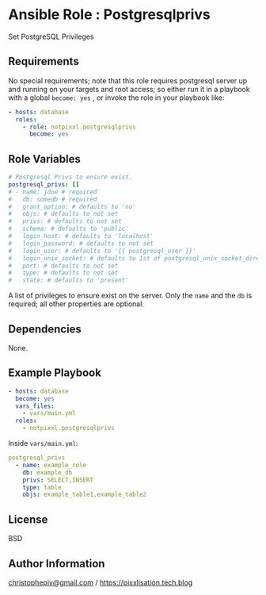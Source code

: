 Ansible Role : Postgresqlprivs
=========

Set PostgreSQL Privileges

Requirements
------------

No special requirements; note that this role requires postgresql server up and running on your targets and root access; so either run it in a playbook with a global ```become: yes``` , or invoke the role in your playbook like:

```yaml
- hosts: database
  roles:
    - role: notpixxl.postgresqlprivs
      become: yes
```

Role Variables
--------------

```yaml
# Postgresql Privs to ensure exist.
postgresql_privs: []
# - name: jdoe # required
#   db: somedb # required
#   grant_option: # defaults to 'no'
#   objs: # defaults to not set
#   privs: # defaults to not set
#   schema: # defaults to 'public'
#   login_host: # defaults to 'localhost'
#   login_password: # defaults to not set
#   login_user: # defaults to '{{ postgresql_user }}'
#   login_unix_socket: # defaults to 1st of postgresql_unix_socket_directories
#   port: # defaults to not set
#   type: # defaults to not set
#   state: # defaults to 'present'
```

A list of privileges to ensure exist on the server. Only the ```name``` and the ```db``` is required; all other properties are optional.

Dependencies
------------

None.

Example Playbook
----------------

```yaml
- hosts: database
  become: yes
  vars_files:
    - vars/main.yml
  roles:
    - notpixxl.postgresqlprivs
```

Inside ```vars/main.yml```:

```yaml
postgresql_privs
  - name: example_role
    db: example_db
    privs: SELECT,INSERT
    type: table
    objs: example_table1,example_table2
```

License
-------

BSD

Author Information
------------------

christophepiv@gmail.com / https://pixxlisation.tech.blog
